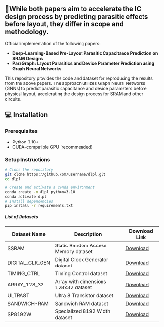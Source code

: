 ## 🧠While both papers aim to accelerate the IC design process by predicting parasitic effects before layout, they differ in scope and methodology.

Official implementation of the following papers:

- **Deep-Learning-Based Pre-Layout Parasitic Capacitance Prediction on SRAM Designs**
- **ParaGraph: Layout Parasitics and Device Parameter Prediction using Graph Neural Networks**

This repository provides the code and dataset for reproducing the results from the above papers. The approach utilizes Graph Neural Networks (GNNs) to predict parasitic capacitance and device parameters before physical layout, accelerating the design process for SRAM and other circuits.

## 💻 Installation

### Prerequisites

- Python 3.10+
- CUDA-compatible GPU (recommended)

### Setup Instructions

```bash
# Clone the repository
git clone https://github.com/username/dlpl.git
cd dlpl

# Create and activate a conda environment
conda create -n dlpl python=3.10
conda activate dlpl
# Install dependencies
pip install -r requirements.txt
```

##### List of Datasets

| Dataset Name    | Description                          | Download Link                                                                              |
| --------------- | ------------------------------------ | ------------------------------------------------------------------------------------------ |
| SSRAM           | Static Random Access Memory dataset  | [Download](https://circuitgcl-sram.s3.ap-southeast-2.amazonaws.com/raw/ssram.pt)           |
| DIGITAL_CLK_GEN | Digital Clock Generator dataset      | [Download](https://circuitgcl-sram.s3.ap-southeast-2.amazonaws.com/raw/digtime.pt)         |
| TIMING_CTRL     | Timing Control dataset               | [Download](https://circuitgcl-sram.s3.ap-southeast-2.amazonaws.com/raw/timing_ctrl.pt)     |
| ARRAY_128_32    | Array with dimensions 128x32 dataset | [Download](https://circuitgcl-sram.s3.ap-southeast-2.amazonaws.com/raw/array_128_32_8t.pt) |
| ULTRA8T         | Ultra 8 Transistor dataset           | [Download](https://circuitgcl-sram.s3.ap-southeast-2.amazonaws.com/raw/ultra8t.pt)         |
| SANDWICH-RAM    | Sandwich RAM dataset                 | [Download](https://circuitgcl-sram.s3.ap-southeast-2.amazonaws.com/raw/sandwich.pt)        |
| SP8192W         | Specialized 8192 Width dataset       | [Download](https://circuitgcl-sram.s3.ap-southeast-2.amazonaws.com/raw/sp8192w.pt)         |
